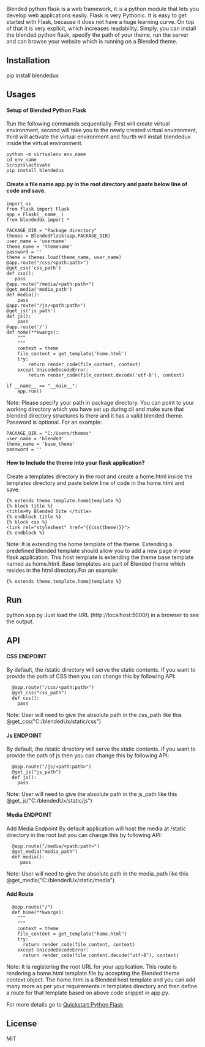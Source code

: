 Blended python flask is a web framework, it is a python module that lets you develop web applications easily. Flask is very Pythonic. It is easy to get started with Flask, because it does not have a huge learning curve. On top of that it is very explicit, which increases readability. Simply, you can install the blended python flask, specify the path of your theme, run the server and can browse your website which is running on a Blended theme.

## Installation

pip install blendedux

## Usages

#### Setup of Blended Python Flask

Run the following commands sequentially. First will create virtual environment, second will take you to the newly created virtual environment, third will activate the virtual environment and fourth will install blendedux inside the virtual environment.
```
python -m virtualenv env_name
cd env_name
Scripts\activate
pip install blendedux
```

#### Create a file name app.py in the root directory and paste below line of code and save.

```
import os
from flask import Flask
app = Flask(__name__)
from blendedUx import *

PACKAGE_DIR = "Package directory"
themes = BlendedFlask(app,PACKAGE_DIR)
user_name = 'username'
theme_name = 'themename'
password = ''
theme = themes.load(theme_name, user_name)
@app.route("/css/<path:path>") 
@get_css('css_path')
def css():
   pass
@app.route("/media/<path:path>")
@get_media('media_path')
def media():
    pass
@app.route("/js/<path:path>")
@get_js('js_path')
def js():
    pass
@app.route('/')
def home(**kwargs):
    """
    """
    context = theme
    file_content = get_template('home.html')
    try:
        return render_code(file_content, context)
    except UnicodeDecodeError:
        return render_code(file_content.decode('utf-8'), context)

if __name__ == "__main__":
    app.run()
```
Note: Please specify your path in package directory. You can point to your working directory which you have set up during cli and make sure that blended directory structures is there and it has a valid blended theme. Password is optional.
For an example:
```
PACKAGE_DIR = "C:/Users/themes" 
user_name = 'blended' 
theme_name = 'base_theme' 
password = '' 
```
#### How to Include the theme into your flask application?

Create a templates directory in the root and create a home.html inside the templates directory and paste below line of code in the home.html and save.

```
{% extends theme.template.home|template %} 
{% block title %}
<title>My Blended Site </title> 
{% endblock title %} 
{% block css %}
<link rel="stylesheet" href="{{css(theme)}}">
{% endblock %}
```
Note: It is extending the home template of the theme. Extending a predefined Blended template should allow you to add a new page in your flask application. This host template is extending the theme base template named as home.html. Base templates are part of Blended theme which resides in the html directory.For an example:
```
{% extends theme.template.home|template %}
```
## Run
python app.py
Just load the URL (http://localhost:5000/) in a browser to see the output.

## API

#### CSS ENDPOINT
By default, the /static directory will serve the static contents. If you want to provide the path of CSS then you can change this by following API:
```
  @app.route("/css/<path:path>")
  @get_css("css_path") 
  def css(): 
    pass
```
Note: User will need to give the absolute path in the css_path like this @get_css("C:/blendedUx/static/css")

#### Js ENDPOINT
By default, the /static directory will serve the static contents. If you want to provide the path of js then you can change this by following API:
```
  @app.route("/js/<path:path>")
  @get_js("js_path") 
  def js(): 
    pass
```
Note: User will need to give the absolute path in the js_path like this @get_js("C:/blendedUx/static/js")    

#### Media ENDPOINT

Add Media Endpoint
By default application will host the media at /static directory in the root but you can change this by following API:
```
  @app.route("/media/<path:path>")
  @get_media("media_path") 
  def media(): 
     pass
```
Note: User will need to give the absolute path in the media_path like this @get_media("C:/blendedUx/static/media") 

#### Add Route
```
  @app.route("/")
  def home(**kwargs):
    """
    """
    context = theme 
    file_content = get_template("home.html")
    try:
      return render_code(file_content, context)
    except UnicodeDecodeError:
      return render_code(file_content.decode("utf-8"), context)
```
Note: It is registering the root URL for your application. This route is rendering a home.html template file by accepting the Blended theme context object. The home.html is a Blended host template and you can add many more as per your requirements in templates directory and then define a route for that template based on above code snippet in app.py. 
 
For more details go to [Quickstart Python Flask](https://hub.blended.co/learn/quickstart_blended_flask/)

## License
MIT